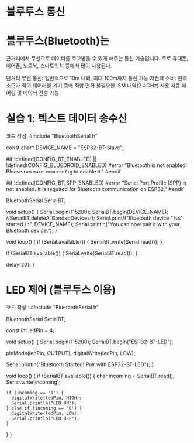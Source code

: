 # 블루투스 통신

# 블루투스(Bluetooth)는 
근거리에서 무선으로 데이터를 주고받을 수 있게 해주는 통신 기술입니다. 주로 휴대폰, 이어폰, 노트북, 스마트워치 등에서 많이 사용된다.

단거리 무선 통신: 일반적으로 10m 내외, 최대 100m까지 통신 가능
저전력 소비: 전력 소모가 적어 웨어러블 기기 등에 적합
면허 불필요한 ISM 대역(2.4GHz) 사용
자동 페어링 및 데이터 전송 가능

# 실습 1: 텍스트 데이터 송수신

코드 작성: 
#include "BluetoothSerial.h"

const char* DEVICE_NAME = "ESP32-BT-Slave";

#if !defined(CONFIG_BT_ENABLED) || !defined(CONFIG_BLUEDROID_ENABLED)
  #error "Bluetooth is not enabled! Please run `make menuconfig` to enable it."
#endif

#if !defined(CONFIG_BT_SPP_ENABLED)
  #error "Serial Port Profile (SPP) is not enabled. It is required for Bluetooth communication on ESP32."
#endif

BluetoothSerial SerialBT;

void setup() {
  Serial.begin(115200);
  SerialBT.begin(DEVICE_NAME);
  //SerialBT.deleteAllBondedDevices();
  Serial.printf("Bluetooth device \"%s\" started.\n", DEVICE_NAME);
  Serial.println("You can now pair it with your Bluetooth device.");
}

void loop() {
  if (Serial.available()) {
    SerialBT.write(Serial.read());
  }

  if (SerialBT.available()) {
    Serial.write(SerialBT.read());
  }

  delay(20);
}



# LED 제어 (블루투스 이용)

코드 작성 :
#include "BluetoothSerial.h"

BluetoothSerial SerialBT;

const int ledPin = 4;

void setup() {
  Serial.begin(115200);
  SerialBT.begin("ESP32-BT-LED");

  pinMode(ledPin, OUTPUT);
  digitalWrite(ledPin, LOW);

  Serial.println("Bluetooth Started! Pair with ESP32-BT-LED");
}

void loop() {
  if (SerialBT.available()) {
    char incoming = SerialBT.read();
    Serial.write(incoming);

    if (incoming == '1') {
      digitalWrite(ledPin, HIGH);
      Serial.println("LED ON");
    } else if (incoming == '0') {
      digitalWrite(ledPin, LOW);
      Serial.println("LED OFF");
    }
  }
}

